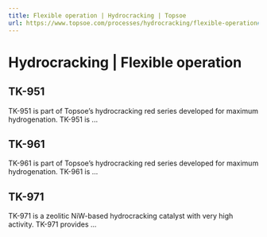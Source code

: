 ```yaml
---
title: Flexible operation | Hydrocracking | Topsoe
url: https://www.topsoe.com/processes/hydrocracking/flexible-operation#main-content
---
```


# Hydrocracking | Flexible operation

## TK-951

TK-951 is part of Topsoe’s hydrocracking red series developed for maximum hydrogenation. TK-951 is ...

## TK-961

TK-961 is part of Topsoe’s hydrocracking red series developed for maximum hydrogenation. TK-961 is ...

## TK-971

TK-971 is a zeolitic NiW-based hydrocracking catalyst with very high activity. TK-971 provides ...